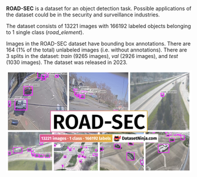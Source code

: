 **ROAD-SEC** is a dataset for an object detection task. Possible applications of the dataset could be in the security and surveillance industries. 

The dataset consists of 13221 images with 166192 labeled objects belonging to 1 single class (*road_element*).

Images in the ROAD-SEC dataset have bounding box annotations. There are 164 (1% of the total) unlabeled images (i.e. without annotations). There are 3 splits in the dataset: *train* (9265 images), *val* (2926 images), and *test* (1030 images). The dataset was released in 2023.

<img src="https://github.com/dataset-ninja/road-sec/raw/main/visualizations/poster.png">

